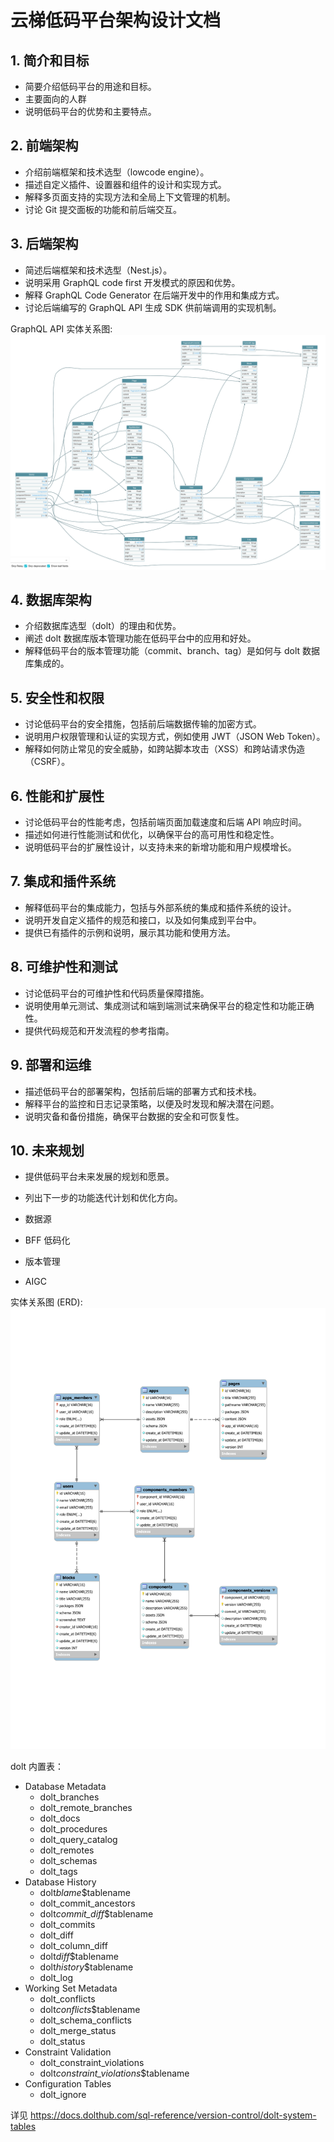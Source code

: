# 云梯低码平台架构设计文档

## 1. 简介和目标

- 简要介绍低码平台的用途和目标。
- 主要面向的人群
- 说明低码平台的优势和主要特点。

## 2. 前端架构

- 介绍前端框架和技术选型（lowcode engine）。
- 描述自定义插件、设置器和组件的设计和实现方式。
- 解释多页面支持的实现方法和全局上下文管理的机制。
- 讨论 Git 提交面板的功能和前后端交互。

## 3. 后端架构

- 简述后端框架和技术选型（Nest.js）。
- 说明采用 GraphQL code first 开发模式的原因和优势。
- 解释 GraphQL Code Generator 在后端开发中的作用和集成方式。
- 讨论后端编写的 GraphQL API 生成 SDK 供前端调用的实现机制。

GraphQL API 实体关系图:
![实体关系图 (ERD)](./img/grqphql-erd.png)

## 4. 数据库架构

- 介绍数据库选型（dolt）的理由和优势。
- 阐述 dolt 数据库版本管理功能在低码平台中的应用和好处。
- 解释低码平台的版本管理功能（commit、branch、tag）是如何与 dolt 数据库集成的。

## 5. 安全性和权限

- 讨论低码平台的安全措施，包括前后端数据传输的加密方式。
- 说明用户权限管理和认证的实现方式，例如使用 JWT（JSON Web Token）。
- 解释如何防止常见的安全威胁，如跨站脚本攻击（XSS）和跨站请求伪造（CSRF）。

## 6. 性能和扩展性

- 讨论低码平台的性能考虑，包括前端页面加载速度和后端 API 响应时间。
- 描述如何进行性能测试和优化，以确保平台的高可用性和稳定性。
- 说明低码平台的扩展性设计，以支持未来的新增功能和用户规模增长。

## 7. 集成和插件系统

- 解释低码平台的集成能力，包括与外部系统的集成和插件系统的设计。
- 说明开发自定义插件的规范和接口，以及如何集成到平台中。
- 提供已有插件的示例和说明，展示其功能和使用方法。

## 8. 可维护性和测试

- 讨论低码平台的可维护性和代码质量保障措施。
- 说明使用单元测试、集成测试和端到端测试来确保平台的稳定性和功能正确性。
- 提供代码规范和开发流程的参考指南。

## 9. 部署和运维

- 描述低码平台的部署架构，包括前后端的部署方式和技术栈。
- 解释平台的监控和日志记录策略，以便及时发现和解决潜在问题。
- 说明灾备和备份措施，确保平台数据的安全和可恢复性。

## 10. 未来规划

- 提供低码平台未来发展的规划和愿景。

- 列出下一步的功能迭代计划和优化方向。

- 数据源

- BFF 低码化

- 版本管理

- AIGC

实体关系图 (ERD):
![实体关系图 (ERD)](./img/ERD.svg)

dolt 内置表：

- Database Metadata
  - dolt_branches
  - dolt_remote_branches
  - dolt_docs
  - dolt_procedures
  - dolt_query_catalog
  - dolt_remotes
  - dolt_schemas
  - dolt_tags
- Database History
  - dolt*blame*$tablename
  - dolt_commit_ancestors
  - dolt*commit_diff*$tablename
  - dolt_commits
  - dolt_diff
  - dolt_column_diff
  - dolt*diff*$tablename
  - dolt*history*$tablename
  - dolt_log
- Working Set Metadata
  - dolt_conflicts
  - dolt*conflicts*$tablename
  - dolt_schema_conflicts
  - dolt_merge_status
  - dolt_status
- Constraint Validation
  - dolt_constraint_violations
  - dolt*constraint_violations*$tablename
- Configuration Tables
  - dolt_ignore

详见 <https://docs.dolthub.com/sql-reference/version-control/dolt-system-tables>
